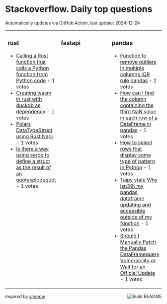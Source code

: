 # Stackoverflow. Daily top questions 

Automatically updates via GitHub Action, last update: <!-- date starts -->2024-12-24<!-- date ends -->


<table><tr><td valign="top" width="33%">

### rust
<!-- rust starts -->
* [Calling a Rust function that calls a Python function from Python code](https://stackoverflow.com/questions/79302101/calling-a-rust-function-that-calls-a-python-function-from-python-code) - 1 votes
* [Creating wasm in rust with duckdb as dependency](https://stackoverflow.com/questions/79304918/creating-wasm-in-rust-with-duckdb-as-dependency) - 1 votes
* [Polars DataTypeStruct using Rust Napi](https://stackoverflow.com/questions/79304278/polars-datatypestruct-using-rust-napi) - 1 votes
* [Is there a way using serde to define a struct as the result of an quotexplodequot](https://stackoverflow.com/questions/79303082/is-there-a-way-using-serde-to-define-a-struct-as-the-result-of-an-explode) - 1 votes
<!-- rust ends -->
</td><td valign="top" width="34%">


### fastapi
<!-- fastapi starts -->

<!-- fastapi ends -->
</td><td valign="top" width="34%">


### pandas
<!-- pandas starts -->
* [Function to remove outliers in multiple columns IQR rule pandas](https://stackoverflow.com/questions/79305534/function-to-remove-outliers-in-multiple-columns-iqr-rule-pandas) - 2 votes
* [How can I find the column containing the third NaN value in each row of a DataFrame in pandas](https://stackoverflow.com/questions/79305237/how-can-i-find-the-column-containing-the-third-nan-value-in-each-row-of-a-datafr) - 1 votes
* [How to select rows that display some type of pattern in Python](https://stackoverflow.com/questions/79304899/how-to-select-rows-that-display-some-type-of-pattern-in-python) - 1 votes
* [Taipy state Why isn39t my pandas dataframe updating and accessible outside of my function](https://stackoverflow.com/questions/79304396/taipy-state-why-isnt-my-pandas-dataframe-updating-and-accessible-outside-of-my) - 1 votes
* [Should I Manually Patch the Pandas DataFramequery Vulnerability or Wait for an Official Update](https://stackoverflow.com/questions/79304226/should-i-manually-patch-the-pandas-dataframe-query-vulnerability-or-wait-for-a) - 1 votes
<!-- pandas ends -->
</td></tr></table>

<a href="https://github.com/hp0404/hp0404/actions"><img src="https://github.com/hp0404/hp0404/workflows/Build%20README/badge.svg" align="right" alt="Build README"></a> <p>*Inspired by  [simonw](https://github.com/simonw/simonw)*</p>
